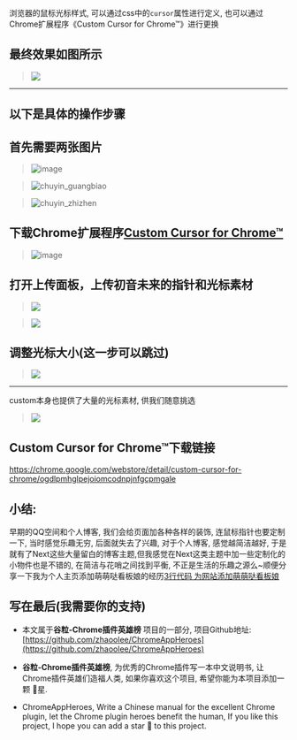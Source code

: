 浏览器的鼠标光标样式, 可以通过css中的`cursor`属性进行定义, 也可以通过Chrome扩展程序《Custom Cursor for Chrome™》进行更换

## 最终效果如图所示
> ![](https://user-images.githubusercontent.com/15868458/61166967-d0846f00-a569-11e9-9141-15cef4983098.gif)

---
以下是具体的操作步骤
---

## 首先需要两张图片
> ![image](https://user-images.githubusercontent.com/15868458/61167003-7e901900-a56a-11e9-8631-57e86791d500.png)

> ![chuyin_guangbiao](https://user-images.githubusercontent.com/15868458/61167012-98c9f700-a56a-11e9-9d13-bdff338418b0.png)

> ![chuyin_zhizhen](https://user-images.githubusercontent.com/15868458/61167013-98c9f700-a56a-11e9-983e-1078960d84ad.png)


## 下载Chrome扩展程序[Custom Cursor for Chrome™](https://chrome.google.com/webstore/detail/custom-cursor-for-chrome/ogdlpmhglpejoiomcodnpjnfgcpmgale)

>  ![image](https://user-images.githubusercontent.com/15868458/61167106-04609400-a56c-11e9-8da1-5d4f11a8fef9.png)



## 打开上传面板，上传初音未来的指针和光标素材

> ![](https://user-images.githubusercontent.com/15868458/61167095-d4b18c00-a56b-11e9-8351-7b189c7efb8b.png)

> ![](https://user-images.githubusercontent.com/15868458/61167207-0e839200-a56e-11e9-845b-9082f8f0815a.gif)

## 调整光标大小(这一步可以跳过)

> ![](https://user-images.githubusercontent.com/15868458/61167240-9073bb00-a56e-11e9-90ec-73ee9b501157.gif)


----

custom本身也提供了大量的光标素材, 供我们随意挑选


> ![](https://user-images.githubusercontent.com/15868458/61167313-9a49ee00-a56f-11e9-8705-70da1d9e7764.gif)



## Custom Cursor for Chrome™下载链接

https://chrome.google.com/webstore/detail/custom-cursor-for-chrome/ogdlpmhglpejoiomcodnpjnfgcpmgale



## 小结:

早期的QQ空间和个人博客, 我们会给页面加各种各样的装饰, 连鼠标指针也要定制一下, 当时感觉乐趣无穷, 后面就失去了兴趣, 对于个人博客, 感觉越简洁越好, 于是就有了Next这些大量留白的博客主题,但我感觉在Next这类主题中加一些定制化的小物件也是不错的, 在简洁与花哨之间找到平衡, 不正是生活的乐趣之源么~顺便分享一下我为个人主页添加萌萌哒看板娘的经历[3行代码 为网站添加萌萌哒看板娘](https://zhaoolee.github.io/GBlog/2019/07/04/live2d/)


## 写在最后(我需要你的支持)

- 本文属于**谷粒-Chrome插件英雄榜** 项目的一部分, 项目Github地址: [https://github.com/zhaoolee/ChromeAppHeroes](https://github.com/zhaoolee/ChromeAppHeroes)

- **谷粒-Chrome插件英雄榜**, 为优秀的Chrome插件写一本中文说明书, 让Chrome插件英雄们造福人类, 如果你喜欢这个项目, 希望你能为本项目添加一颗 🌟星.

- ChromeAppHeroes, Write a Chinese manual for the excellent Chrome plugin, let the Chrome plugin heroes benefit the human, If you like this project, I hope you can add a star 🌟 to this project.



